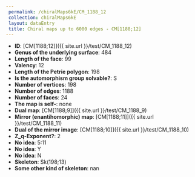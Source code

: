 ```yaml
--- 
 permalink: /chiralMaps6kE/CM_1188_12 
 collection: chiralMaps6kE
 layout: dataEntry
 title: Chiral maps up to 6000 edges - CM[1188;12]
---
```


- **ID**: [CM[1188;12]]({{ site.url }}/test/CM_1188_12)
- **Genus of the underlying surface**: 484
- **Length of the face**: 99
- **Valency**: 12
- **Length of the Petrie polygon**: 198
- **Is the automorphism group solvable?**: S
- **Number of vertices**: 198
- **Number of edges**: 1188
- **Number of faces**: 24
- **The map is self-**: none
- **Dual map**: [CM[1188;9]]({{ site.url }}/test/CM_1188_9)
- **Mirror (enantihomorphic) map**: [CM[1188;11]]({{ site.url }}/test/CM_1188_11)
- **Dual of the mirror image**: [CM[1188;10]]({{ site.url }}/test/CM_1188_10)
- **Z_q-Exponent?**: 2
- **No idea**:  5:11
- **No idea**: Y
- **No idea**: N
- **Skeleton**: Sk(198;13)
- **Some other kind of skeleton**: nan
